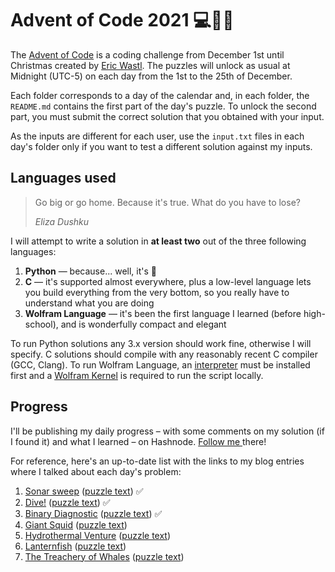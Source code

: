 # Advent of Code 2021 💻🎄🎅

The [Advent of Code](https://adventofcode.com) is a coding challenge from December 1st until Christmas created by [Eric Wastl](http://was.tl/). The puzzles will unlock as usual at Midnight (UTC-5) on each day from the 1st to the 25th of December.

Each folder corresponds to a day of the calendar and, in each folder, the `README.md` contains the first part of the day's puzzle. To unlock the second part, you must submit the correct solution that you obtained with your input.

As the inputs are different for each user, use the `input.txt` files in each day's folder only if you want to test a different solution against my inputs.

## Languages used

> Go big or go home. Because it's true. What do you have to lose?
>
> *Eliza Dushku*

I will attempt to write a solution in **at least two** out of the three following languages:

1. **Python** — because... well, it's 🐍
2. **C** — it's supported almost everywhere, plus a low-level language lets you build everything from the very bottom, so you really have to understand what you are doing
3. **Wolfram Language** — it's been the first language I learned (before high-school), and is wonderfully compact and elegant

To run Python solutions any 3.x version should work fine, otherwise I will specify. C solutions should compile with any reasonably recent C compiler (GCC, Clang). To run Wolfram Language, an [interpreter](https://www.wolfram.com/wolframscript) must be installed first and a [Wolfram Kernel](https://www.wolfram.com/engine) is required to run the script locally.


## Progress

I'll be publishing my daily progress – with some comments on my solution (if I found it) and what I learned – on Hashnode. [ Follow me ](https://hashnode.com/@edobld) there!

For reference, here's an up-to-date list with the links to my blog entries where I talked about each day's problem:

1. [Sonar sweep](https://blog.edobld.me/day-1-sonar-sweep) ([puzzle text](https://adventofcode.com/2021/day/1)) ✅
2. [Dive!]() ([puzzle text](https://adventofcode.com/2021/day/2)) ✅
3. [Binary Diagnostic]() ([puzzle text](https://adventofcode.com/2021/day/3)) ✅
4. [Giant Squid]() ([puzzle text](https://adventofcode.com/2021/day/4))
5. [Hydrothermal Venture]() ([puzzle text](https://adventofcode.com/2021/day/5))
6. [Lanternfish]() ([puzzle text](https://adventofcode.com/2021/day/6))
7. [The Treachery of Whales]() ([puzzle text](https://adventofcode.com/2021/day/7))
